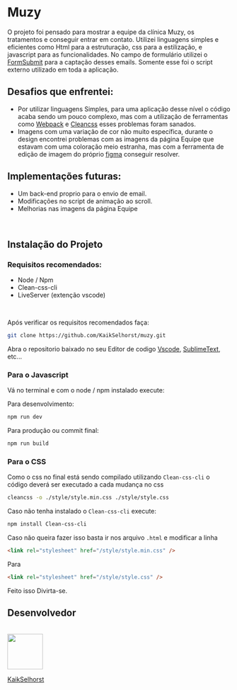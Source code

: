 # Muzy

O projeto foi pensado para mostrar a equipe da clínica Muzy, os tratamentos e conseguir entrar em contato. Utilizei linguagens simples e eficientes como Html
para a estruturação, css para a estilização, e javascript para as funcionalidades. No campo de formulário utilizei o [FormSubmit](https://formsubmit.co/) para a captação desses emails. Somente esse foi o script externo utilizado em toda a aplicação.

## Desafios que enfrentei:

- Por utilizar linguagens Simples, para uma aplicação desse nível o código acaba sendo um pouco complexo, mas com a utilização de ferramentas como [Webpack](https://webpack.js.org/)
  e [Cleancss](https://www.npmjs.com/package/clean-css) esses problemas foram sanados.
- Imagens com uma variação de cor não muito específica, durante o design encontrei problemas com as imagens da página Equipe que estavam com uma coloração meio estranha, mas com a ferramenta de edição de imagem do próprio [figma](https://www.figma.com/) conseguir resolver.

## Implementações futuras:

- Um back-end proprio para o envio de email.
- Modificações no script de animação ao scroll.
- Melhorias nas imagens da página Equipe

<br>

## Instalação do Projeto


### Requisitos recomendados:

- Node / Npm
- Clean-css-cli
- LiveServer (extenção vscode)

<br>

Após verificar os requisitos recomendados faça:

```sh
git clone https://github.com/KaikSelhorst/muzy.git
```

Abra o repositorio baixado no seu Editor de codigo [Vscode](https://code.visualstudio.com/), [SublimeText](https://www.sublimetext.com/), etc...

### Para o Javascript

Vá no terminal e com o node / npm instalado execute:

Para desenvolvimento:

```sh
npm run dev
```

Para produção ou commit final:

```sh
npm run build
```

### Para o CSS

Como o css no final está sendo compilado utilizando `Clean-css-cli` o código deverá ser executado a cada mudança no css

```sh
cleancss -o ./style/style.min.css ./style/style.css
```

Caso não tenha instalado o `Clean-css-cli` execute:

```sh
npm install Clean-css-cli
```

Caso não queira fazer isso basta ir nos arquivo `.html` e modificar a linha

```html
<link rel="stylesheet" href="/style/style.min.css" />
```

Para

```html
<link rel="stylesheet" href="/style/style.css" />
```

Feito isso Divirta-se.


## Desenvolvedor

<br>

<img src='https://github.com/kaikselhorst.png' width='80px' />

[KaikSelhorst](https://github.com/KaikSelhorst/)
